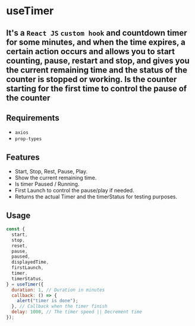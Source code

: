 # useTimer

## It's a `React JS` `custom hook` and countdown timer for some minutes, and when the time expires, a certain action occurs and allows you to start counting, pause, restart and stop, and gives you the current remaining time and the status of the counter is stopped or working. Is the counter starting for the first time to control the pause of the counter

## Requirements

- `axios`
- `prop-types`

## Features

- Start, Stop, Rest, Pause, Play.
- Show the current remaining time.
- Is timer Paused / Running.
- First Launch to control the pause/play if needed.
- Returns the actual Timer and the timerStatus for testing purposes.

## Usage

```javascript
const {
  start,
  stop,
  reset,
  pause,
  paused,
  displayedTime,
  firstLaunch,
  timer,
  timerStatus,
} = useTimer({
  duration: 1, // Duration in minutes
  callback: () => {
    alert("timer is done");
  }, // Callback when the timer finish
  delay: 1000, // The timer speed || Decrement time
});
```
